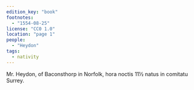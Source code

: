 ```yaml
---
edition_key: "book"
footnotes:
  - "1554-08-25"
license: "CC0 1.0"
location: "page 1"
people:
  - "Heydon"
tags:
  - nativity
---
```

Mr. Heydon, of Baconsthorp in Norfolk,
hora noctis 11½ natus in comitatu Surrey.
